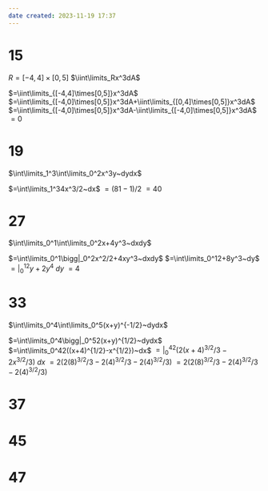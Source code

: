 ```yaml
---
date created: 2023-11-19 17:37
---
```


# 15

$R=[-4,4]\times[0,5]$
$\iint\limits_Rx^3dA$

$=\iint\limits_{[-4,4]\times[0,5]}x^3dA$
$=\iint\limits_{[-4,0]\times[0,5]}x^3dA+\iint\limits_{[0,4]\times[0,5]}x^3dA$
$=\iint\limits_{[-4,0]\times[0,5]}x^3dA-\iint\limits_{[-4,0]\times[0,5]}x^3dA$
$=0$

# 19

$\int\limits_1^3\int\limits_0^2x^3y~dydx$

$=\int\limits_1^34x^3/2~dx$
$=(81-1)/2$
$=40$

# 27

$\int\limits_0^1\int\limits_0^2x+4y^3~dxdy$

$=\int\limits_0^1\bigg|_0^2x^2/2+4xy^3~dxdy$
$=\int\limits_0^12+8y^3~dy$
$=\bigg|_0^12y+2y^4~dy$
$=4$

# 33

$\int\limits_0^4\int\limits_0^5(x+y)^{-1/2}~dydx$

$=\int\limits_0^4\bigg|_0^52(x+y)^{1/2}~dydx$
$=\int\limits_0^42((x+4)^{1/2}-x^{1/2})~dx$
$=\bigg|_0^42(2(x+4)^{3/2}/3-2x^{3/2}/3)~dx$
$=2(2(8)^{3/2}/3-2(4)^{3/2}/3-2(4)^{3/2}/3)$
$=2(2(8)^{3/2}/3-2(4)^{3/2}/3-2(4)^{3/2}/3)$

# 37

# 45

# 47
